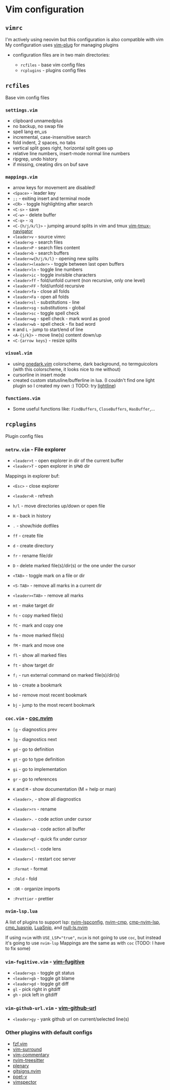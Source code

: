 # Vim configuration

## `vimrc`

I'm actively using neovim but this configuration is also compatible with vim
My configuration uses [vim-plug](https://github.com/junegunn/vim-plug) for managing plugins

- configuration files are in two main directories:

  - `rcfiles` - base vim config files
  - `rcplugins` - plugins config files

## `rcfiles`

Base vim config files

### `settings.vim`

- clipboard unnamedplus
- no backup, no swap file
- spell lang en_us
- incremental, case-insensitive search
- fold indent, 2 spaces, no tabs
- vertical split goes right, horizontal split goes up
- relative line numbers, insert-mode normal line numbers
- ripgrep, undo history
- if missing, creating dirs on buf save

### `mappings.vim`

- arrow keys for movement are disabled!
- `<Space>` - leader key
- `;;` - exiting insert and terminal mode
- `<CR>` - toggle highlighting after search
- `<C-s>` - save
- `<C-w>` - delete buffer
- `<C-q>` - :q
- `<C-{h/j/k/l}>` - jumping around splits in vim and tmux [vim-tmux-navigator](christoomey/vim-tmux-navigator)
- `<leader>v` - source vimrc
- `<leader>p` - search files
- `<leader>P` - search files content
- `<leader>b` - search buffers
- `<leader>w{h/j/k/l}` - opening new splits
- `<leader><leader>` - toggle between last open buffers
- `<leader>ln` - toggle line numbers
- `<leader>ic` - toggle invisible characters
- `<leader>ff` - fold/unfold current (non recursive, only one level)
- `<leader>FF` - fold/unfold recursive
- `<leader>fa` - close all folds
- `<leader>Fa` - open all folds
- `<leader>sl` - substitutions - line
- `<leader>sg` - substitutions - global
- `<leader>sc` - toggle spell check
- `<leader>wg` - spell check - mark word as good
- `<leader>wb` - spell check - fix bad word
- `H` and `L` - jump to start/end of line
- `<A-{j/k}>` - move line(s) content down/up
- `<C-{arrow keys}` - resize splits

### `visual.vim`

- using [onedark.vim](https://github.com/joshdick/onedark.vim) colorscheme, dark background, no termguicolors (with this colorscheme, it looks nice to me without)
- cursorline in insert mode
- created custom statusline/bufferline in lua. (I couldn't find one light plugin so I created my own :) TODO: try [lightline](https://github.com/itchyny/lightline.vim))

### `functions.vim`

- Some useful functions like: `FindBuffers`, `CloseBuffers`, `HasBuffer`,...

## `rcplugins`

Plugin config files

### `netrw.vim` - File explorer

- `<leader>t` - open explorer in dir of the current buffer
- `<leader>T` - open explorer in `$PWD` dir

Mappings in explorer buf:

- `<Esc>` - close explorer
- `<leader>R` - refresh
- `h/l` - move directories up/down or open file
- `H` - back in history
- `.` - show/hide dotfiles

- `ff` - create file
- `d` - create directory
- `fr` - rename file/dir
- `D` - delete marked file(s)/dir(s) or the one under the cursor

- `<TAB>` - toggle mark on a file or dir
- `<S-TAB>` - remove all marks in a current dir
- `<leader><TAB>` - remove all marks
- `mt` - make target dir
- `fc` - copy marked file(s)
- `fC` - mark and copy one
- `fm` - move marked file(s)
- `fM` - mark and move one
- `fl` - show all marked files
- `ft` - show target dir
- `f;` - run external command on marked file(s)/dir(s)

- `bb` - create a bookmark
- `bd` - remove most recent bookmark
- `bj` - jump to the most recent bookmark

### `coc.vim` - [coc.nvim](https://github.com/neoclide/coc.nvim)

- `[g` - diagnostics prev
- `]g` - diagnostics next
- `gd` - go to definition
- `gt` - go to type definition
- `gi` - go to implementation
- `gr` - go to references
- `K` and `M` - show documentation (M = help or man)
- `<leader>,` - show all diagnostics
- `<leader>rn` - rename
- `<leader>.` - code action under cursor
- `<leader>ab` - code action all buffer
- `<leader>qf` - quick fix under cursor
- `<leader>cl` - code lens
- `<leader>[` - restart coc server

- `:Format` - format
- `:Fold` - fold
- `:OR` - organize imports
- `:Prettier` - prettier

### `nvim-lsp.lua`

A list of plugins to support lsp: [nvim-lspconfig](https://github.com/neovim/nvim-lspconfig), [nvim-cmp](https://github.com/hrsh7th/nvim-cmp), [cmp-nvim-lsp](https://github.com/hrsh7th/cmp-nvim-lsp), [cmp_luasnip](https://github.com/saadparwaiz1/cmp_luasnip), [LuaSnip](https://github.com/L3MON4D3/LuaSnip), and [null-ls.nvim](https://github.com/jose-elias-alvarez/null-ls.nvim)

If using `nvim` with `USE_LSP="true"`, `nvim` is not going to use `coc`, but instead it's going to use `nvim-lsp`
Mappings are the same as with `coc` (TODO: I have to fix some)

### `vim-fugitive.vim` - [vim-fugitive](https://github.com/tpope/vim-fugitive)

- `<leader>gs` - toggle git status
- `<leader>gb` - toggle git blame
- `<leader>gd` - toggle git diff
- `gl` - pick right in gitdiff
- `gh` - pick left in gitdiff

### `vim-github-url.vim` - [vim-github-url](https://github.com/pgr0ss/vim-github-url)

- `<leader>gy` - yank github url on current/selected line(s)

### Other plugins with default configs

- [fzf.vim](https://github.com/junegunn/fzf.vim)
- [vim-surround](https://github.com/tpope/vim-surround)
- [vim-commentary](https://github.com/tpope/vim-commentary)
- [nvim-treesitter](https://github.com/nvim-treesitter/nvim-treesitter)
- [plenary](https://github.com/nvim-lua/plenary.nvim)
- [gitsigns.nvim](https://github.com/lewis6991/gitsigns.nvim)
- [poet-v](https://github.com/petobens/poet-v)
- [vimspector](https://github.com/puremourning/vimspector)
